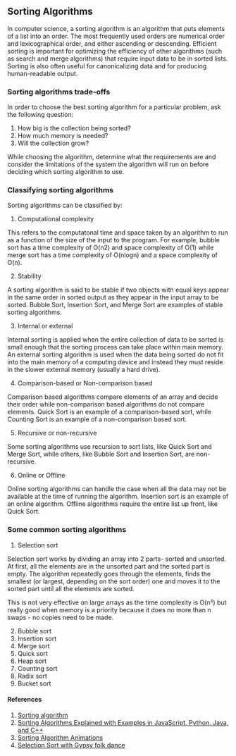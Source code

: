 ## Sorting Algorithms
<p>
In computer science, a sorting algorithm is an algorithm that puts elements of a list into an order. The most frequently used orders are numerical order and lexicographical order, and either ascending or descending. Efficient sorting is important for optimizing the efficiency of other algorithms (such as search and merge algorithms) that require input data to be in sorted lists. Sorting is also often useful for canonicalizing data and for producing human-readable output.
</p>

### Sorting algorithms trade-offs
<p>
In order to choose the best sorting algorithm for a particular problem, ask the following question:

1. How big is the collection being sorted?
2. How much memory is needed?
3. Will the collection grow?

While choosing the algorithm, determine what the requirements are and consider the limitations of the system the algorithm will run on before deciding which sorting algorithm to use.
</p>

### Classifying sorting algorithms
<p>
Sorting algorithms can be classified by:

1. Computational complexity
<p>
This refers to the computatonal time and space taken by an algorithm to run as a function of the size of the input to the program. For example, bubble sort has a time complexity of O(n2) and  space complexity of O(1) while merge sort has a time complexity of O(nlog⁡n) and a space complexity of O(n).
</p>

2. Stability
<p>
A sorting algorithm is said to be stable if two objects with equal keys appear in the same order in sorted output as they appear in the input array to be sorted. Bubble Sort, Insertion Sort, and Merge Sort are examples of stable sorting algorithms.
</p>

3. Internal or external
<p>
Internal sorting is applied when the entire collection of data to be sorted is small enough that the sorting process can take place within main memory. An external sorting algorithm is used when the data being sorted do not fit into the main memory of a computing device and instead they must reside in the slower external memory (usually a hard drive).
</p>

4. Comparison-based or Non-comparison based
<p>
Comparison based algorithms compare elements of an array and decide their order while non-comparison based algorithms do not compare elements. Quick Sort is an example of a comparison-based sort, while Counting Sort is an example of a non-comparison based sort.
</p>

5. Recursive or non-recursive
<p>
Some sorting algorithms use recursion to sort lists, like Quick Sort and Merge Sort, while others, like Bubble Sort and Insertion Sort, are non-recursive.
</p>

6. Online or Offline
<p>
Online sorting algorithms can handle the case when all the data may not be available at the time of running the algorithm. Insertion sort is an example of an online algorithm. Offline algorithms require the entire list up front, like Quick Sort.
</p>

</p>

### Some common sorting algorithms
1. Selection sort
<p>
Selection sort works by dividing an array into 2 parts- sorted and unsorted. At first, all the elements are in the unsorted part and the sorted part is empty. The algorithm repeatedly goes through the elements, finds the smallest (or largest, depending on the sort order) one and moves it to the sorted part until all the elements are sorted.


This is not very effective on large arrays as the time complexity is O(n²) but really good when memory is a priority because it does no more than n swaps - no copies need to be made.
</p>

2. Bubble sort
3. Insertion sort
4. Merge sort
5. Quick sort
6. Heap sort
7. Counting sort
8. Radix sort
9. Bucket sort

#### References
1. [Sorting algorithm](https://en.wikipedia.org/wiki/Sorting_algorithm)
2. [Sorting Algorithms Explained with Examples in JavaScript, Python, Java, and C++](https://www.freecodecamp.org/news/sorting-algorithms-explained-with-examples-in-python-java-and-c/)
3. [Sorting Algorithm Animations](https://www.toptal.com/developers/sorting-algorithms)
4. [Selection Sort with Gypsy folk dance](https://www.youtube.com/watch?v=Ns4TPTC8whw)
